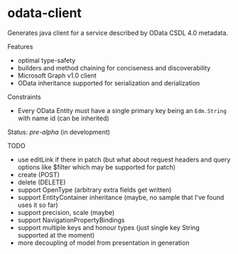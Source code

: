 # odata-client
Generates java client for a service described by OData CSDL 4.0 metadata.

Features
* optimal type-safety
* builders and method chaining for conciseness and discoverability
* Microsoft Graph v1.0 client
* OData inheritance supported for serialization and derialization

Constraints
* Every OData Entity must have a single primary key being an `Edm.String` with name id (can be inherited)


Status: *pre-alpha* (in development)

TODO
* use editLink if there in patch (but what about request headers and query options like $filter which may be supported for patch)
* create (POST)
* delete (DELETE)
* support OpenType (arbitrary extra fields get written)
* support EntityContainer inheritance (maybe, no sample that I've found uses it so far)
* support precision, scale (maybe)
* support NavigationPropertyBindings
* support multiple keys and honour types (just single key String supported at the moment)
* more decoupling of model from presentation in generation

